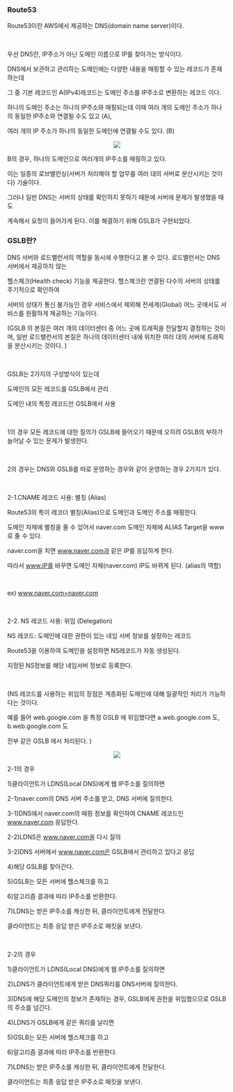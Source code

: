 ### Route53
Route53이란 AWS에서 제공하는 DNS(domain name server)이다. 

​

우선 DNS란, IP주소가 아닌 도메인 이름으로 IP를 찾아가는 방식이다.

DNS에서 보관하고 관리하는 도메인에는 다양한 내용을 매핑할 수 있는 레코드가 존재하는데 

그 중 기본 레코드인 A(IPv4)레코드는 도메인 주소를 IP주소로 변환하는 레코드 이다.  

하나의 도메인 주소는 하나의 IP주소와 매핑되는데 이때 여러 개의 도메인 주소가 하나의 동일한 IP주소와 연결될 수도 있고 (A), 

여러 개의 IP 주소가 하나의 동일한 도메인에 연결될 수도 있다. (B)
<p align="center">
  <img src="https://github.com/rubyjane16/GSLB/assets/89911621/8a1ba6f0-33a0-4875-868e-efade3595f7b">
</p>

B의 경우, 하나의 도메인으로 여러개의 IP주소를 매핑하고 있다.

 이는 일종의 로브밸런싱(서버가 처리해야 할 업무를 여러 대의 서버로 분산시키는 것이다) 기술이다. 

그러나 일반 DNS는 서버의 상태를 확인하지 못하기 때문에 서버에 문제가 발생했을 때도

계속해서 요청이 들어가게 된다. 이를 해결하기 위해 GSLB가 구현되었다. 


### GSLB란?


DNS 서버와 로드밸런서의 역할을 동시에 수행한다고 볼 수 있다. 로드밸런서는 DNS 서버에서 제공하지 않는

헬스체크(Health check) 기능을 제공한다. 헬스체크란 연결된 다수의 서버의 상태를 주기적으로 확인하여 

서버의 상태가 통신 불가능인 경우 서비스에서 제외해 전세계(Global) 어느 곳에서도 서비스를 원활하게 제공하는 기능이다.

(GSLB 의 본질은 여러 개의 데이터센터 중 어느 곳에 트래픽을 전달할지 결정하는 것이며, 일반 로드밸런서의 본질은 하나의 데이터센터 내에 위치한 여러 대의 서버에 트래픽을 분산시키는 것이다. )

​

GSLB는 2가지의 구성방식이 있는데 

도메인의 모든 레코드를 GSLB에서 관리

도메인 내의 특정 레코드만 GSLB에서 사용

​

1의 경우 모든 레코드에 대한 질의가 GSLB에 들어오기 때문에 오히려 GSLB의 부하가 늘어날 수 있는 문제가 발생한다.

​

2의 경우는 DNS와 GSLB를 따로 운영하는 경우와 같이 운영하는 경우 2가지가 있다.

​

2-1.CNAME 레코드 사용: 별칭 (Alias)

Route53의 특이 레코더 별칭(Alias)으로 도메인과 도메인 주소를 매핑한다.

도메인 자체에 별칭을 줄 수 있어서 naver.com 도메인 자체에 ALIAS Target을 www로 줄 수 있다. 

naver.com을 치면 www.naver.com과 같은 IP를 응답하게 한다.

따라서 www.IP를 바꾸면 도메인 자체(naver.com) IP도 바뀌게 된다. (alias의 역할)

​

ex) www.naver.com=naver.com

​

2-2. NS 레코드 사용: 위임 (Delegation)

NS 레코드: 도메인에 대한 권한이 있는 네임 서버 정보를 설정하는 레코드 

Route53을 이용하여 도메인을 설정하면 NS레코드가 자동 생성된다. 

지정된 NS정보를 해당 네임서버 정보로 등록한다.

​

(NS 레코드를 사용하는 위임의 장점은 계층화된 도메인에 대해 일괄적인 처리가 가능하다는 것이다. 

예를 들어 web.google.com 을 특정 GSLB 에 위임했다면 a.web.google.com 도, b.web.google.com 도 

전부 같은 GSLB 에서 처리된다. )

<p align="center">
  <img src="https://github.com/rubyjane16/GSLB/assets/89911621/e7cd8c16-1c10-407a-9b82-d05d3966a735">
</p>

2-1의 경우

1)클라이언트가 LDNS(Local DNS)에게 웹 IP주소를 질의하면 

2-1)naver.com의 DNS 서버 주소를 받고, DNS 서버에 질의한다.

3-1)DNS에서 naver.com의 매핑 정보를 확인하여 CNAME 레코드인 www.naver.com 응답한다.

2-2)LDNS은  www.naver.com을 다시 질의

3-2)DNS 서버에서 www.naver.com은 GSLB에서 관리하고 있다고 응답

4)해당 GSLB를 찾아간다.

5)GSLB는 모든 서버에 헬스체크를 하고 

6)알고리즘 결과에 따라 IP주소를 반환한다.

7)LDNS는 받은 IP주소를 캐싱한 뒤, 클라이언트에게 전달한다.

클라이언트는 최종 응답 받은 IP주소로 패킷을 보낸다.

​

2-2의 경우 

1)클라이언트가 LDNS(Local DNS)에게 웹 IP주소를 질의하면 

2)LDNS가 클라이언트에게 받은 DNS쿼리를 DNS서버에 질의한다.

3)DNS에 해당 도메인의 정보가 존재하는 경우, GSLB에게 권한을 위임했으므로 GSLB의 주소를 넘긴다.

4)LDNS가 GSLB에게 같은 쿼리를 날리면 

5)GSLB는 모든 서버에 헬스체크를 하고 

6)알고리즘 결과에 따라 IP주소를 반환한다.

7)LDNS는 받은 IP주소를 캐싱한 뒤, 클라이언트에게 전달한다.

클라이언트는 최종 응답 받은 IP주소로 패킷을 보낸다.

​

​


